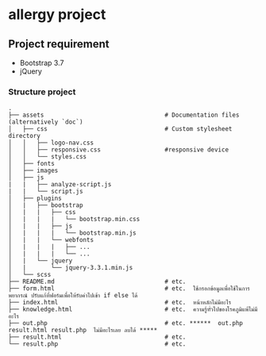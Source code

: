 # allergy project

## Project requirement
- Bootstrap 3.7
- jQuery

### Structure project

    .
    ├── assets                                  # Documentation files (alternatively `doc`)
    │   ├── css                                 # Custom stylesheet directory
    │   │   ├── logo-nav.css
    │   │   ├── responsive.css                  #responsive device
    │   │   └── styles.css
    │   ├── fonts
    │   ├── images
    │   ├── js
    |   |   ├── analyze-script.js
    |   |   └── script.js
    │   ├── plugins
    │   |   ├── bootstrap
    │   |   |   ├── css
    │   |   |   |   └── bootstrap.min.css
    │   |   |   ├── js
    │   |   |   |   └── bootstrap.min.js
    │   |   |   └── webfonts
    │   |   |   |   ├── ...
    │   |   |   |   └── ...
    │   |   └── jquery
    │   |       └── jquery-3.3.1.min.js
    │   └── scss  
    ├── README.md                               # etc.
    ├── form.html                               # etc.  ใช้กรอกข้อมูลเพื่อใช้ในการพยากรณ์ ปรับแก้ที่ฟอร์มเพื่อให้รับค่าไปเข้า if else ได้
    ├── index.html                              # etc.  หน้าหลักไม่มีอะไร
    ├── knowledge.html                          # etc.  ความรู้ทั่วไปของโรคภูมิแพ้ไม่มีอะไร
    ├── out.php                                 # etc. ******  out.php result.html result.php  ไม่มีอะไรเลย ลบได้ *****
    ├── result.html                             # etc.
    └── result.php                              # etc.
